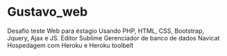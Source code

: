 # Gustavo_web
Desafio teste Web para éstagio
Usando PHP, HTML, CSS, Bootstrap, Jquery, Ajax e JS.
Editor Sublime
Gerenciador de banco de dados Navicat
Hospedagem com Heroku e Heroku toolbelt